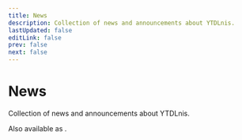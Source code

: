 ```yaml
---
title: News
description: Collection of news and announcements about YTDLnis.
lastUpdated: false
editLink: false
prev: false
next: false
---
```


<script setup>
import News from "@theme/components/News.vue";
import RssLink from "@theme/components/RssLink.vue";
</script>

# News

Collection of news and announcements about YTDLnis.

Also available as <RssLink />.

<News />

